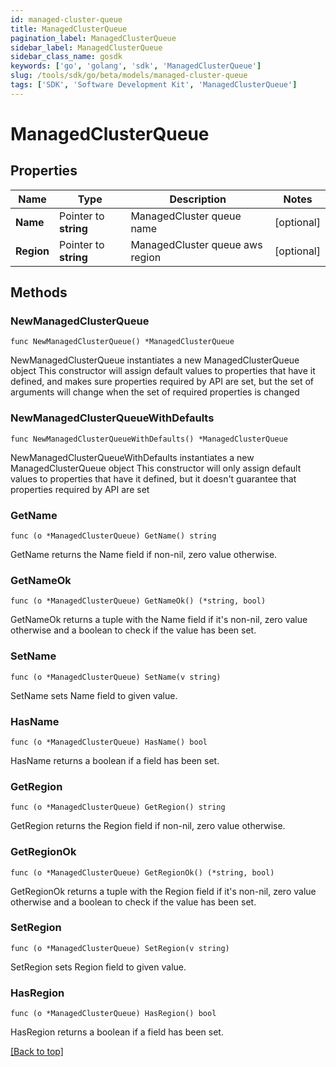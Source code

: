 ```yaml
---
id: managed-cluster-queue
title: ManagedClusterQueue
pagination_label: ManagedClusterQueue
sidebar_label: ManagedClusterQueue
sidebar_class_name: gosdk
keywords: ['go', 'golang', 'sdk', 'ManagedClusterQueue'] 
slug: /tools/sdk/go/beta/models/managed-cluster-queue
tags: ['SDK', 'Software Development Kit', 'ManagedClusterQueue']
---
```


# ManagedClusterQueue

## Properties

Name | Type | Description | Notes
------------ | ------------- | ------------- | -------------
**Name** |  Pointer to **string** | ManagedCluster queue name | [optional] 
**Region** |  Pointer to **string** | ManagedCluster queue aws region | [optional] 

## Methods

### NewManagedClusterQueue

`func NewManagedClusterQueue() *ManagedClusterQueue`

NewManagedClusterQueue instantiates a new ManagedClusterQueue object
This constructor will assign default values to properties that have it defined,
and makes sure properties required by API are set, but the set of arguments
will change when the set of required properties is changed

### NewManagedClusterQueueWithDefaults

`func NewManagedClusterQueueWithDefaults() *ManagedClusterQueue`

NewManagedClusterQueueWithDefaults instantiates a new ManagedClusterQueue object
This constructor will only assign default values to properties that have it defined,
but it doesn't guarantee that properties required by API are set

### GetName

`func (o *ManagedClusterQueue) GetName() string`

GetName returns the Name field if non-nil, zero value otherwise.

### GetNameOk

`func (o *ManagedClusterQueue) GetNameOk() (*string, bool)`

GetNameOk returns a tuple with the Name field if it's non-nil, zero value otherwise
and a boolean to check if the value has been set.

### SetName

`func (o *ManagedClusterQueue) SetName(v string)`

SetName sets Name field to given value.

### HasName

`func (o *ManagedClusterQueue) HasName() bool`

HasName returns a boolean if a field has been set.

### GetRegion

`func (o *ManagedClusterQueue) GetRegion() string`

GetRegion returns the Region field if non-nil, zero value otherwise.

### GetRegionOk

`func (o *ManagedClusterQueue) GetRegionOk() (*string, bool)`

GetRegionOk returns a tuple with the Region field if it's non-nil, zero value otherwise
and a boolean to check if the value has been set.

### SetRegion

`func (o *ManagedClusterQueue) SetRegion(v string)`

SetRegion sets Region field to given value.

### HasRegion

`func (o *ManagedClusterQueue) HasRegion() bool`

HasRegion returns a boolean if a field has been set.


[[Back to top]](#) 


